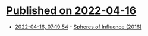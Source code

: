 # [Published on 2022-04-16](index.md)

* [2022-04-16, 07:19:54](https://news.ycombinator.com/item?id=31050340) - [Spheres of Influence (2016)](https://www.aapg.org/publications/news/spheresofinfluence/details/articleid/36728/the-good-the-bad-and-the-ugly-the-strategic-petroleum-reserve)
